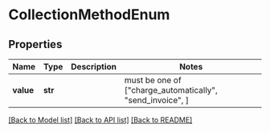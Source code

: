 # CollectionMethodEnum


## Properties
Name | Type | Description | Notes
------------ | ------------- | ------------- | -------------
**value** | **str** |  |  must be one of ["charge_automatically", "send_invoice", ]

[[Back to Model list]](../README.md#documentation-for-models) [[Back to API list]](../README.md#documentation-for-api-endpoints) [[Back to README]](../README.md)


